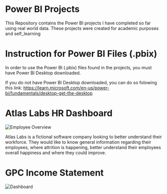 # Power BI Projects

This Repository contains the Power BI projects I have completed so far using real world data. These projects were created for academic  purposes and self_learning

# Instruction for Power BI Files (.pbix)

In order to use the Power BI (.pbix) files found in the projects, you must have Power BI Desktop downloaded. 

If you do not have Power BI Desktop downloaded, you can do so folowing this link: https://learn.microsoft.com/en-us/power-bi/fundamentals/desktop-get-the-desktop

# Atlas Labs HR Dashboard

![Employee Overview](https://github.com/user-attachments/assets/2ef389a6-9a9d-4521-8de4-f7c2750b4501)

Atlas Labs is a fictional software company looking to better understand their workforce. They would like to know general information regarding their employees, where attrition is happening, better understand their employees overall happiness and where they could improve.

# GPC Income Statement

![Dashboard](https://github.com/user-attachments/assets/534a39f9-c5eb-472b-8bc2-dac9385eb170)
